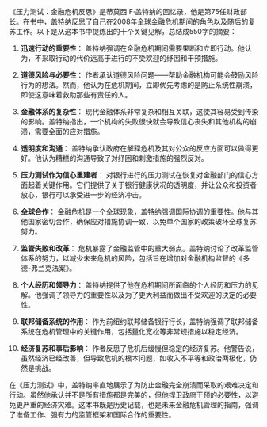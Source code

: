 《压力测试：金融危机反思》是蒂莫西·F·盖特纳的回忆录，他是第75任财政部长。在书中，盖特纳反思了自己在2008年全球金融危机期间的角色以及随后的复苏工作。以下是从这本书中提炼出的十个关键见解，总结成550字的摘要：

1. **迅速行动的重要性**：
   盖特纳强调在金融危机期间需要果断和立即行动。他认为，不采取行动的代价远高于进行的不受欢迎的纾困和干预措施。

2. **道德风险与必要性**：
   作者承认道德风险问题——帮助金融机构可能会鼓励风险行为的想法。然而，他认为在危机期间，立即优先考虑的是防止系统性崩溃，即使这意味着救助那些有责任的人。

3. **金融体系的复杂性**：
   现代金融体系非常复杂和相互关联，这使其容易受到传染的影响。盖特纳指出，一个机构的失败很快就会导致信心丧失和其他机构的崩溃，需要全面的应对措施。

4. **透明度和沟通**：
   盖特纳承认政府在解释危机及其对公众的反应方面可以做得更好。他认为糟糕的沟通导致了对纾困和刺激措施的强烈反对。

5. **压力测试作为信心重建者**：
   对银行进行的压力测试在恢复对金融部门的信心方面起着关键作用。它们提供了关于银行健康状况的透明度，并让公众和投资者放心，银行可以承受进一步的经济冲击。

6. **全球合作**：
   金融危机是一个全球现象，盖特纳强调国际协调的重要性。他与其他国家密切合作，确保应对措施协调一致，以免单个国家的政策破坏全球复苏努力。

7. **监管失败和改革**：
   危机暴露了金融监管中的重大弱点。盖特纳讨论了改革监管体系的努力，以减少未来危机的风险，包括旨在增加对金融机构监督的《多德-弗兰克法案》。

8. **个人经历和领导力**：
   盖特纳提供了他在危机期间所面临的个人经历和压力的见解。他强调了领导力的重要性以及为了更大利益而做出不受欢迎的决定的必要性。

9. **联邦储备系统的作用**：
   作为前纽约联邦储备银行行长，盖特纳强调了联邦储备系统在危机管理中的关键作用，包括量化宽松等非常规措施以稳定经济。

10. **经济复苏和事后影响**：
   作者反思了危机后缓慢但稳定的经济复苏。他警告说，虽然经济已经改善，但导致危机的根本问题，如收入不平等和政治两极化，仍然是挑战。

在《压力测试》中，盖特纳率直地展示了为防止金融完全崩溃而采取的艰难决定和行动。虽然他承认并不是所有措施都是完美的，但他捍卫政府干预的必要性，以避免更严重的经济灾难。这本书既是历史记载，也是未来金融危机管理的指南，强调了准备工作、强有力的监管框架和国际合作的重要性。